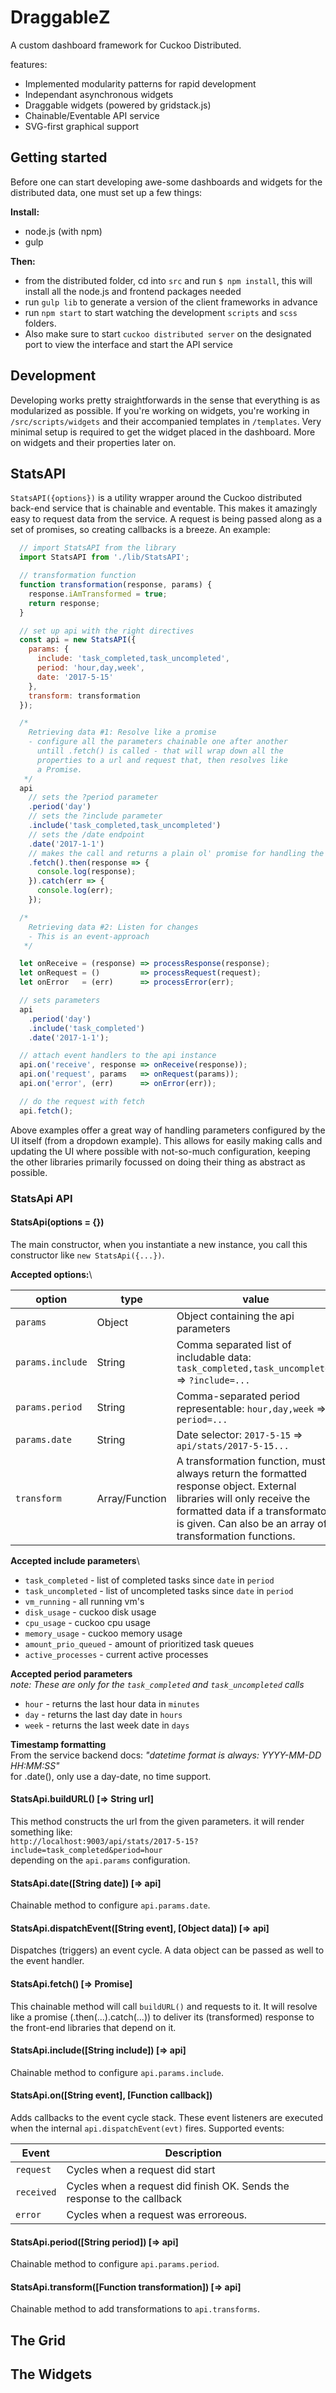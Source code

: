 # DraggableZ
A custom dashboard framework for Cuckoo Distributed.

features:
  - Implemented modularity patterns for rapid development
  - Independant asynchronous widgets
  - Draggable widgets (powered by gridstack.js)
  - Chainable/Eventable API service
  - SVG-first graphical support

## Getting started
Before one can start developing awe-some dashboards and widgets for the
distributed data, one must set up a few things:

**Install:**
  - node.js (with npm)
  - gulp

**Then:**
  - from the distributed folder, cd into `src` and run `$ npm install`,
    this will install all the node.js and frontend packages needed
  - run `gulp lib` to generate a version of the client frameworks in advance
  - run `npm start` to start watching the development `scripts` and `scss`
    folders.
  - Also make sure to start `cuckoo distributed server` on the designated port
    to view the interface and start the API service

## Development
Developing works pretty straightforwards in the sense that everything is as
modularized as possible. If you're working on widgets, you're working in
`/src/scripts/widgets` and their accompanied templates in `/templates`. Very
minimal setup is required to get the widget placed in the dashboard. More on
widgets and their properties later on.

## StatsAPI
`StatsAPI({options})` is a utility wrapper around the Cuckoo distributed back-end
service that is chainable and eventable. This makes it amazingly easy to request
data from the service. A request is being passed along as a set of promises, so
creating callbacks is a breeze. An example:

```javascript
  // import StatsAPI from the library
  import StatsAPI from './lib/StatsAPI';

  // transformation function
  function transformation(response, params) {
    response.iAmTransformed = true;
    return response;
  }

  // set up api with the right directives
  const api = new StatsAPI({
    params: {
      include: 'task_completed,task_uncompleted',
      period: 'hour,day,week',
      date: '2017-5-15'
    },
    transform: transformation
  });

  /*
    Retrieving data #1: Resolve like a promise
    - configure all the parameters chainable one after another
      untill .fetch() is called - that will wrap down all the
      properties to a url and request that, then resolves like
      a Promise.
   */
  api
    // sets the ?period parameter
    .period('day')
    // sets the ?include parameter
    .include('task_completed,task_uncompleted')
    // sets the /date endpoint
    .date('2017-1-1')
    // makes the call and returns a plain ol' promise for handling the fetch
    .fetch().then(response => {
      console.log(response);
    }).catch(err => {
      console.log(err);
    });

  /*
    Retrieving data #2: Listen for changes
    - This is an event-approach
   */

  let onReceive = (response) => processResponse(response);
  let onRequest = ()         => processRequest(request);
  let onError   = (err)      => processError(err);

  // sets parameters
  api
    .period('day')
    .include('task_completed')
    .date('2017-1-1');

  // attach event handlers to the api instance
  api.on('receive', response => onReceive(response));
  api.on('request', params   => onRequest(params));
  api.on('error', (err)      => onError(err));

  // do the request with fetch
  api.fetch();
```

Above examples offer a great way of handling parameters configured
by the UI itself (from a dropdown example). This allows for easily making
calls and updating the UI where possible with not-so-much configuration,
keeping the other libraries primarily focussed on doing their thing as
abstract as possible.

### StatsApi API

#### StatsApi(options = {})

The main constructor, when you instantiate a new instance, you call this
constructor like `new StatsApi({...})`.

**Accepted options:**\

option | type | value
------ | ---- | -----
`params` | Object | Object containing the api parameters
`params.include` | String | Comma separated list of includable data: `task_completed,task_uncompleted` => `?include=...`
`params.period` | String | Comma-separated period representable: `hour,day,week` => `?period=...`
`params.date` | String | Date selector: `2017-5-15` => `api/stats/2017-5-15...`
`transform` | Array/Function | A transformation function, must always return the formatted response object. External libraries will only receive the formatted data if a transformator is given. Can also be an array of transformation functions.

**Accepted include parameters**\
- `task_completed` - list of completed tasks since `date` in `period`
- `task_uncompleted` - list of uncompleted tasks since `date` in `period`
- `vm_running` - all running vm's
- `disk_usage` - cuckoo disk usage
- `cpu_usage` - cuckoo cpu usage
- `memory_usage` - cuckoo memory usage
- `amount_prio_queued` - amount of prioritized task queues
- `active_processes` - current active processes

**Accepted period parameters**\
_note: These are only for the `task_completed` and `task_uncompleted` calls_
- `hour` - returns the last hour data in `minutes`
- `day` - returns the last day date in `hours`
- `week` - returns the last week date in `days`

**Timestamp formatting**\
From the service backend docs: _"datetime format is always: YYYY-MM-DD HH:MM:SS"_\
for .date(), only use a day-date, no time support.

#### StatsApi.buildURL() [=> String url]

This method constructs the url from the given parameters. it will render something like:\
`http://localhost:9003/api/stats/2017-5-15?include=task_completed&period=hour`\
depending on the `api.params` configuration.

#### StatsApi.date([String date]) [=> api]

Chainable method to configure `api.params.date`.

#### StatsApi.dispatchEvent([String event], [Object data]) [=> api]

Dispatches (triggers) an event cycle. A data object can be passed as well to the
event handler.

#### StatsApi.fetch() [=> Promise]

This chainable method will call `buildURL()` and requests to it. It will resolve
like a promise (.then(...).catch(...)) to deliver its (transformed) response to
the front-end libraries that depend on it.

#### StatsApi.include([String include]) [=> api]

Chainable method to configure `api.params.include`.

#### StatsApi.on([String event], [Function callback])

Adds callbacks to the event cycle stack. These event listeners are executed
when the internal `api.dispatchEvent(evt)` fires. Supported events:

Event | Description
----- | -----------
`request` | Cycles when a request did start
`received` | Cycles when a request did finish OK. Sends the response to the callback
`error` | Cycles when a request was erroreous.

#### StatsApi.period([String period]) [=> api]

Chainable method to configure `api.params.period`.

#### StatsApi.transform([Function transformation]) [=> api]

Chainable method to add transformations to `api.transforms`.

## The Grid

## The Widgets
